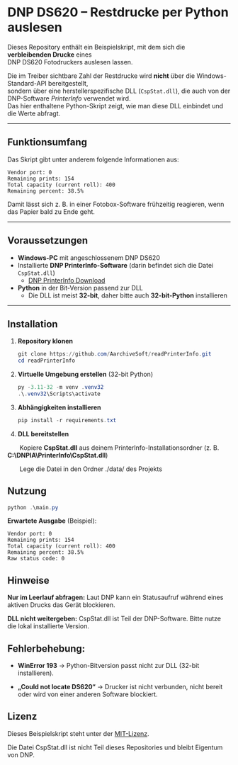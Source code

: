# DNP DS620 – Restdrucke per Python auslesen

Dieses Repository enthält ein Beispielskript, mit dem sich die **verbleibenden Drucke** eines  
DNP DS620 Fotodruckers auslesen lassen.  

Die im Treiber sichtbare Zahl der Restdrucke wird **nicht** über die Windows-Standard-API bereitgestellt,  
sondern über eine herstellerspezifische DLL (`CspStat.dll`), die auch von der DNP-Software *PrinterInfo* verwendet wird.  
Das hier enthaltene Python-Skript zeigt, wie man diese DLL einbindet und die Werte abfragt.  

---

## Funktionsumfang

Das Skript gibt unter anderem folgende Informationen aus:

```
Vendor port: 0
Remaining prints: 154
Total capacity (current roll): 400
Remaining percent: 38.5%
```

Damit lässt sich z. B. in einer Fotobox-Software frühzeitig reagieren, wenn das Papier bald zu Ende geht.  

---

## Voraussetzungen

- **Windows-PC** mit angeschlossenem DNP DS620  
- Installierte **DNP PrinterInfo-Software** (darin befindet sich die Datei `CspStat.dll`)
  - [DNP PrinterInfo Download](https://dnpphoto.com/Portals/0/Resources/PrinterInfo_1.2.1.1.zip)
- **Python** in der Bit-Version passend zur DLL  
  - Die DLL ist meist **32-bit**, daher bitte auch **32-bit-Python** installieren  

---

## Installation

1. **Repository klonen**
   ```powershell
   git clone https://github.com/AarchiveSoft/readPrinterInfo.git
   cd readPrinterInfo
   ```
   
2. **Virtuelle Umgebung erstellen** (32-bit Python)

    ```powershell
    py -3.11-32 -m venv .venv32
    .\.venv32\Scripts\activate
    ```

3. **Abhängigkeiten installieren**

    ```powershell
    pip install -r requirements.txt
    ```

4. **DLL bereitstellen**


&nbsp;&nbsp;&nbsp;&nbsp;&nbsp;&nbsp;&nbsp;Kopiere **CspStat.dll** aus deinem PrinterInfo-Installationsordner (z. B. **C:\DNPIA\PrinterInfo\CspStat.dll**)

&nbsp;&nbsp;&nbsp;&nbsp;&nbsp;&nbsp;&nbsp;Lege die Datei in den Ordner ./data/ des Projekts

## Nutzung

```powershell
python .\main.py
```

**Erwartete Ausgabe** (Beispiel):

```
Vendor port: 0
Remaining prints: 154
Total capacity (current roll): 400
Remaining percent: 38.5%
Raw status code: 0
```

## Hinweise
**Nur im Leerlauf abfragen:** Laut DNP kann ein Statusaufruf während eines aktiven Drucks das Gerät blockieren.

**DLL nicht weitergeben:** CspStat.dll ist Teil der DNP-Software. Bitte nutze die lokal installierte Version.

## Fehlerbehebung:

- **WinError 193** → Python-Bitversion passt nicht zur DLL (32-bit installieren).

- **„Could not locate DS620“** → Drucker ist nicht verbunden, nicht bereit oder wird von einer anderen Software blockiert.

## Lizenz
Dieses Beispielskript steht unter der [MIT-Lizenz](https://mit-license.org).

Die Datei CspStat.dll ist nicht Teil dieses Repositories und bleibt Eigentum von DNP.